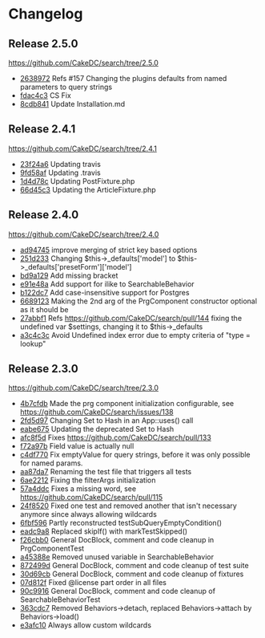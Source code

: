 Changelog
=========

Release 2.5.0
-------------

https://github.com/CakeDC/search/tree/2.5.0

 * [2638972](https://github.com/cakedc/search/commit/2638972) Refs #157 Changing the plugins defaults from named parameters to query strings
 * [fdac4c3](https://github.com/cakedc/search/commit/fdac4c3) CS Fix
 * [8cdb841](https://github.com/cakedc/search/commit/8cdb841) Update Installation.md

Release 2.4.1
-------------

https://github.com/CakeDC/search/tree/2.4.1

 * [23f24a6](https://github.com/cakedc/search/commit/23f24a6) Updating travis
 * [9fd58af](https://github.com/cakedc/search/commit/9fd58af) Updating .travis
 * [1d4d78c](https://github.com/cakedc/search/commit/1d4d78c) Updating PostFixture.php
 * [66d45c3](https://github.com/cakedc/search/commit/66d45c3) Updating the ArticleFixture.php

Release 2.4.0
-------------

https://github.com/CakeDC/search/tree/2.4.0

 * [ad94745](https://github.com/cakedc/search/commit/ad94745) improve merging of strict key based options
 * [251d233](https://github.com/cakedc/search/commit/251d233) Changing $this->_defaults['model'] to $this->_defaults['presetForm']['model']
 * [bd9a129](https://github.com/cakedc/search/commit/bd9a129) Add missing bracket
 * [e91e48a](https://github.com/cakedc/search/commit/e91e48a) Add support for ilike to SearchableBehavior
 * [b122dc7](https://github.com/cakedc/search/commit/b122dc7) Add case-insensitive support for Postgres
 * [6689123](https://github.com/cakedc/search/commit/6689123) Making the 2nd arg of the PrgComponent constructor optional as it should be
 * [27abbf1](https://github.com/cakedc/search/commit/27abbf1) Refs https://github.com/CakeDC/search/pull/144 fixing the undefined var $settings, changing it to $this->_defaults
 * [a3c4c3c](https://github.com/cakedc/search/commit/a3c4c3c) Avoid Undefined index error due to empty criteria of "type = lookup"

Release 2.3.0
-------------

https://github.com/CakeDC/search/tree/2.3.0

* [4b7cfdb](https://github.com/CakeDC/search/commit/4b7cfdb) Made the prg component initialization configurable, see https://github.com/CakeDC/search/issues/138
* [2fd5d97](https://github.com/CakeDC/search/commit/2fd5d97) Changing Set to Hash in an App::uses() call
* [eabe675](https://github.com/CakeDC/search/commit/eabe675) Updating the deprecated Set to Hash
* [afc8f5d](https://github.com/CakeDC/search/commit/afc8f5d) Fixes https://github.com/CakeDC/search/pull/133
* [f72a97b](https://github.com/CakeDC/search/commit/f72a97b) Field value is actually null
* [c4df770](https://github.com/CakeDC/search/commit/c4df770) Fix emptyValue for query strings, before it was only possible for named params.
* [aa87da7](https://github.com/CakeDC/search/commit/aa87da7) Renaming the test file that triggers all tests
* [6ae2212](https://github.com/CakeDC/search/commit/6ae2212) Fixing the filterArgs initialization
* [57a4ddc](https://github.com/CakeDC/search/commit/57a4ddc) Fixes a missing word, see https://github.com/CakeDC/search/pull/115
* [24f8520](https://github.com/CakeDC/search/commit/24f8520) Fixed one test and removed another that isn't necessary anymore since always allowing wildcards
* [6fbf596](https://github.com/CakeDC/search/commit/6fbf596) Partly reconstructed testSubQueryEmptyCondition()
* [eadc9a8](https://github.com/CakeDC/search/commit/eadc9a8) Replaced skipIf() with markTestSkipped()
* [f26cbb0](https://github.com/CakeDC/search/commit/f26cbb0) General DocBlock, comment and code cleanup in PrgComponentTest
* [a45388e](https://github.com/CakeDC/search/commit/a45388e) Removed unused variable in SearchableBehavior
* [872499d](https://github.com/CakeDC/search/commit/872499d) General DocBlock, comment and code cleanup of test suite
* [30d69cb](https://github.com/CakeDC/search/commit/30d69cb) General DocBlock, comment and code cleanup of fixtures
* [07d812f](https://github.com/CakeDC/search/commit/07d812f) Fixed @license part order in all files
* [90c9916](https://github.com/CakeDC/search/commit/90c9916) General DocBlock, comment and code cleanup of SearchableBehaviorTest
* [363cdc7](https://github.com/CakeDC/search/commit/363cdc7) Removed Behaviors->detach, replaced Behaviors->attach by Behaviors->load()
* [e3afc10](https://github.com/CakeDC/search/commit/e3afc10) Always allow custom wildcards